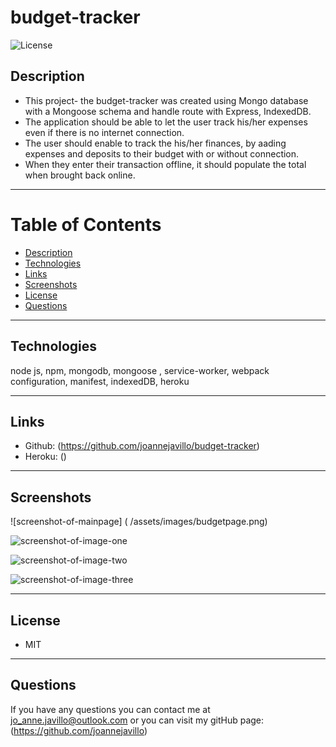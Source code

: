 # budget-tracker

![License](https://img.shields.io/badge/License-MIT-purple)

## Description 
- This project- the budget-tracker was created using Mongo database with a Mongoose schema and handle route with Express, IndexedDB.
- The application should be able to let the user track his/her expenses even if there is no internet connection.
- The user should enable to track the his/her finances, by aading expenses and deposits to their budget with or without connection. 
- When they enter their transaction offline, it should populate the total when brought back online.

 ---
# Table of Contents 

  - [Description](#Description)
  - [Technologies](#Technologies)
  - [Links](#Links)
  - [Screenshots](#Screenshots)
  - [License](#License)
  - [Questions](#questions)
---

## Technologies
node js, npm, mongodb, mongoose , service-worker, webpack configuration, manifest, indexedDB, heroku

---
## Links
 - Github: (https://github.com/joannejavillo/budget-tracker)
 - Heroku: ()
 
---
## Screenshots
![screenshot-of-mainpage] ( /assets/images/budgetpage.png)

![screenshot-of-image-one](./assets/images/cache-storage.png)

![screenshot-of-image-two](./assets/images/offline-online.png)

![screenshot-of-image-three](./assets/images/service-worker.png)

---
## License
- MIT
---
## Questions
If you have any questions you can contact me at jo_anne.javillo@outlook.com or you can visit my gitHub page: (https://github.com/joannejavillo)